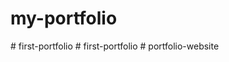 # my-portfolio
#   f i r s t - p o r t f o l i o  
 #   f i r s t - p o r t f o l i o  
 # portfolio-website
